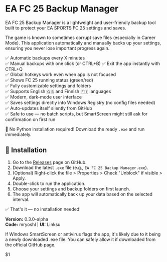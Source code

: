 # EA FC 25 Backup Manager

EA FC 25 Backup Manager is a lightweight and user-friendly backup tool built to protect your EA SPORTS FC 25 settings and saves.

The game is known to sometimes corrupt save files (especially in Career Mode). This application automatically and manually backs up your settings, ensuring you never lose important progress again.

✅ Automatic backups every X minutes  
✅ Manual backups with one click (or CTRL+B)
✅ Exit the app instantly with CTRL+Q  
✅ Global hotkeys work even when app is not focused  
✅ Shows FC 25 running status (green/red)  
✅ Fully customizable settings and folders  
✅ Supports English 🇬🇧 and Finnish 🇫🇮 languages  
✅ Modern, dark-mode user interface  
✅ Saves settings directly into Windows Registry (no config files needed)  
✅ Auto-updates itself silently from GitHub  
✅ Safe to use — no batch scripts, but SmartScreen might still ask for confirmation on first run  

🔔 No Python installation required! Download the ready `.exe` and run immediately.

## 🚀 Installation

1. Go to the [Releases](https://github.com/Linksutin/EA-FC25-Backup-Manager/releases) page on GitHub.
2. Download the latest `.exe` file (e.g., `EA FC 25 Backup Manager.exe`).
3. (Optional) Right-click the file > Properties > Check "Unblock" if visible > Apply.
4. Double-click to run the application.
5. Choose your settings and backup folders on first launch.
6. The app will automatically back up your data based on the selected interval.

✅ That's it — no installation needed!

**Version:** 0.3.0-alpha  
**Code:** mryoshl | **UI:** Linksu

If Windows SmartScreen or antivirus flags the app, it's likely due to it being a newly downloaded .exe file. You can safely allow it if downloaded from the official GitHub page.

$1
